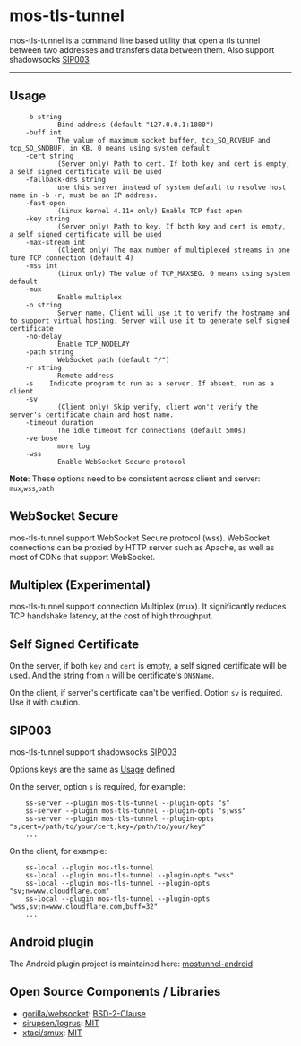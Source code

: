 # mos-tls-tunnel

mos-tls-tunnel is a command line based utility that open a tls tunnel between two addresses and transfers data between them. Also support shadowsocks [SIP003](https://shadowsocks.org/en/spec/Plugin.html)

---

## Usage

        -b string
                Bind address (default "127.0.0.1:1080")
        -buff int
                The value of maximum socket buffer, tcp_SO_RCVBUF and tcp_SO_SNDBUF, in KB. 0 means using system default
        -cert string
                (Server only) Path to cert. If both key and cert is empty, a self signed certificate will be used
        -fallback-dns string
                use this server instead of system default to resolve host name in -b -r, must be an IP address.
        -fast-open
                (Linux kernel 4.11+ only) Enable TCP fast open
        -key string
                (Server only) Path to key. If both key and cert is empty, a self signed certificate will be used
        -max-stream int
                (Client only) The max number of multiplexed streams in one ture TCP connection (default 4)
        -mss int
                (Linux only) The value of TCP_MAXSEG. 0 means using system default
        -mux
                Enable multiplex
        -n string
                Server name. Client will use it to verify the hostname and to support virtual hosting. Server will use it to generate self signed certificate     
        -no-delay
                Enable TCP_NODELAY
        -path string
                WebSocket path (default "/")
        -r string
                Remote address
        -s    Indicate program to run as a server. If absent, run as a client
        -sv
                (Client only) Skip verify, client won't verify the server's certificate chain and host name.
        -timeout duration
                The idle timeout for connections (default 5m0s)
        -verbose
                more log
        -wss
                Enable WebSocket Secure protocol

 **Note**: These options need to be consistent across client and server: `mux`,`wss`,`path`

## WebSocket Secure

mos-tls-tunnel support WebSocket Secure protocol (wss). WebSocket connections can be proxied by HTTP server such as Apache, as well as most of CDNs that support WebSocket.

## Multiplex (Experimental)

mos-tls-tunnel support connection Multiplex (mux). It significantly reduces TCP handshake latency, at the cost of high throughput.

## Self Signed Certificate

On the server, if both `key` and `cert` is empty, a self signed certificate will be used. And the string from `n` will be certificate's `DNSName`. 

On the client, if server's certificate can't be verified. Option `sv` is required. Use it with caution.

## SIP003

mos-tls-tunnel support shadowsocks [SIP003](https://shadowsocks.org/en/spec/Plugin.html)

Options keys are the same as [Usage](#usage) defined

On the server, option `s` is required, for example:

        ss-server --plugin mos-tls-tunnel --plugin-opts "s"
        ss-server --plugin mos-tls-tunnel --plugin-opts "s;wss"
        ss-server --plugin mos-tls-tunnel --plugin-opts "s;cert=/path/to/your/cert;key=/path/to/your/key"
        ...

On the client, for example:

        ss-local --plugin mos-tls-tunnel
        ss-local --plugin mos-tls-tunnel --plugin-opts "wss"
        ss-local --plugin mos-tls-tunnel --plugin-opts "sv;n=www.cloudflare.com"
        ss-local --plugin mos-tls-tunnel --plugin-opts "wss,sv;n=www.cloudflare.com,buff=32"
        ...

## Android plugin

The Android plugin project is maintained here: [mostunnel-android](https://github.com/IrineSistiana/mostunnel-android)

## Open Source Components / Libraries

* [gorilla/websocket](https://github.com/gorilla/websocket): [BSD-2-Clause](https://github.com/gorilla/websocket/blob/master/LICENSE)
* [sirupsen/logrus](https://github.com/sirupsen/logrus): [MIT](https://github.com/sirupsen/logrus/blob/master/LICENSE)
* [xtaci/smux](https://github.com/xtaci/smux): [MIT](https://github.com/xtaci/smux/blob/master/LICENSE)